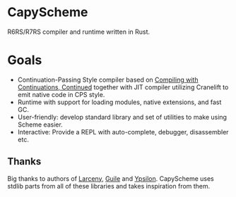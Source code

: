 # CapyScheme

R6RS/R7RS compiler and runtime written in Rust.

# Goals

- Continuation-Passing Style compiler based on [Compiling with Continuations, Continued](https://www.microsoft.com/en-us/research/wp-content/uploads/2007/10/compilingwithcontinuationscontinued.pdf) together with JIT
  compiler utilizing Cranelift to emit native code in CPS style.
- Runtime with support for loading modules, native extensions, and fast GC.
- User-friendly: develop standard library and set of utilities to make using Scheme easier.
- Interactive: Provide a REPL with auto-complete, debugger, disassembler etc.

## Thanks

Big thanks to authors of [Larceny](https://github/larcenists/larceny), [Guile](https://www.gnu.org/software/guile/) and [Ypsilon](https://https://github.com/fujita-y/ypsilon). CapyScheme uses stdlib parts from all of these libraries and takes inspiration from them.
